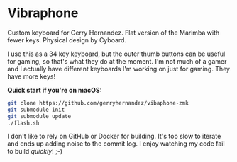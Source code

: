 # Vibraphone
Custom keyboard for Gerry Hernandez. Flat version of the Marimba with fewer
keys. Physical design by Cyboard.

I use this as a 34 key keyboard, but the outer thumb buttons can be useful for
gaming, so that's what they do at the moment. I'm not much of a gamer and I
actually have different keyboards I'm working on just for gaming. They have
more keys!

**Quick start if you're on macOS:**
```sh
git clone https://github.com/gerryhernandez/vibaphone-zmk
git submodule init
git submodule update
./flash.sh
```

I don't like to rely on GitHub or Docker for building. It's too slow to
iterate and ends up adding noise to the commit log. I enjoy watching my code
fail to build *quickly*! ;-)
